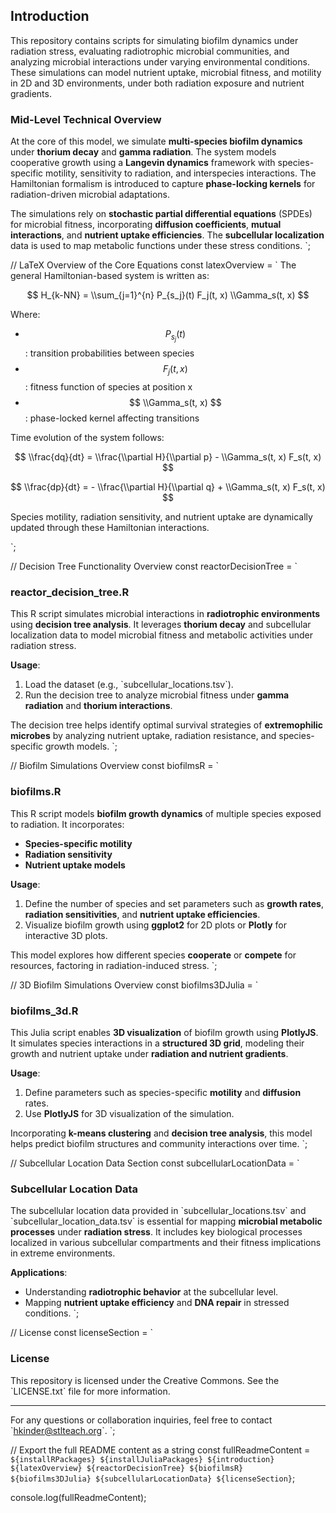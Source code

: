 ## Introduction

This repository contains scripts for simulating biofilm dynamics under radiation stress, evaluating radiotrophic microbial communities, and analyzing microbial interactions under varying environmental conditions. These simulations can model nutrient uptake, microbial fitness, and motility in 2D and 3D environments, under both radiation exposure and nutrient gradients.

### Mid-Level Technical Overview

At the core of this model, we simulate **multi-species biofilm dynamics** under **thorium decay** and **gamma radiation**. The system models cooperative growth using a **Langevin dynamics** framework with species-specific motility, sensitivity to radiation, and interspecies interactions. The Hamiltonian formalism is introduced to capture **phase-locking kernels** for radiation-driven microbial adaptations.

The simulations rely on **stochastic partial differential equations** (SPDEs) for microbial fitness, incorporating **diffusion coefficients**, **mutual interactions**, and **nutrient uptake efficiencies**. The **subcellular localization** data is used to map metabolic functions under these stress conditions.
`;

// LaTeX Overview of the Core Equations
const latexOverview = `
The general Hamiltonian-based system is written as:

$$ H_{k-NN} = \\sum_{j=1}^{n} P_{s_j}(t) F_j(t, x) \\Gamma_s(t, x) $$

Where:
- $$ P_{s_j}(t) $$: transition probabilities between species
- $$ F_j(t, x) $$: fitness function of species at position x
- $$ \\Gamma_s(t, x) $$: phase-locked kernel affecting transitions

Time evolution of the system follows:

$$ \\frac{dq}{dt} = \\frac{\\partial H}{\\partial p} - \\Gamma_s(t, x) F_s(t, x) $$

$$ \\frac{dp}{dt} = - \\frac{\\partial H}{\\partial q} + \\Gamma_s(t, x) F_s(t, x) $$

Species motility, radiation sensitivity, and nutrient uptake are dynamically updated through these Hamiltonian interactions.

`;

// Decision Tree Functionality Overview
const reactorDecisionTree = `
### reactor_decision_tree.R

This R script simulates microbial interactions in **radiotrophic environments** using **decision tree analysis**. It leverages **thorium decay** and subcellular localization data to model microbial fitness and metabolic activities under radiation stress.

**Usage**:
1. Load the dataset (e.g., \`subcellular_locations.tsv\`).
2. Run the decision tree to analyze microbial fitness under **gamma radiation** and **thorium interactions**.

The decision tree helps identify optimal survival strategies of **extremophilic microbes** by analyzing nutrient uptake, radiation resistance, and species-specific growth models.
`;

// Biofilm Simulations Overview
const biofilmsR = `
### biofilms.R

This R script models **biofilm growth dynamics** of multiple species exposed to radiation. It incorporates:
- **Species-specific motility**
- **Radiation sensitivity**
- **Nutrient uptake models**

**Usage**:
1. Define the number of species and set parameters such as **growth rates**, **radiation sensitivities**, and **nutrient uptake efficiencies**.
2. Visualize biofilm growth using **ggplot2** for 2D plots or **Plotly** for interactive 3D plots.

This model explores how different species **cooperate** or **compete** for resources, factoring in radiation-induced stress.
`;

// 3D Biofilm Simulations Overview
const biofilms3DJulia = `
### biofilms_3d.R

This Julia script enables **3D visualization** of biofilm growth using **PlotlyJS**. It simulates species interactions in a **structured 3D grid**, modeling their growth and nutrient uptake under **radiation and nutrient gradients**.

**Usage**:
1. Define parameters such as species-specific **motility** and **diffusion** rates.
2. Use **PlotlyJS** for 3D visualization of the simulation.

Incorporating **k-means clustering** and **decision tree analysis**, this model helps predict biofilm structures and community interactions over time.
`;

// Subcellular Location Data Section
const subcellularLocationData = `
### Subcellular Location Data

The subcellular location data provided in \`subcellular_locations.tsv\` and \`subcellular_location_data.tsv\` is essential for mapping **microbial metabolic processes** under **radiation stress**. It includes key biological processes localized in various subcellular compartments and their fitness implications in extreme environments.

**Applications**:
- Understanding **radiotrophic behavior** at the subcellular level.
- Mapping **nutrient uptake efficiency** and **DNA repair** in stressed conditions.
`;

// License
const licenseSection = `
### License

This repository is licensed under the Creative Commons. See the \`LICENSE.txt\` file for more information.

---

For any questions or collaboration inquiries, feel free to contact \`hkinder@stlteach.org\`.
`;

// Export the full README content as a string
const fullReadmeContent = `
${installRPackages}
${installJuliaPackages}
${introduction}
${latexOverview}
${reactorDecisionTree}
${biofilmsR}
${biofilms3DJulia}
${subcellularLocationData}
${licenseSection}
`;

console.log(fullReadmeContent);

